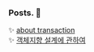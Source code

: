 ### Posts. :rocket: 
 
:sparkles: [about transaction](./docs/db/transaction.md)  
:sparkles: [객체지향 설계에 관하여](./docs/bject/객체지향설계.md)
